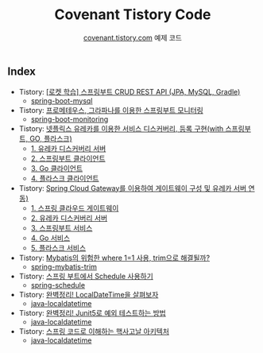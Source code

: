 <div align=center>
<h1> Covenant Tistory Code </h1>
<a href="https://covenant.tistory.com">covenant.tistory.com</a> 예제 코드
</div>
<br />

## Index

- Tistory: [[로켓 학습] 스프링부트 CRUD REST API (JPA, MySQL, Gradle)](https://covenant.tistory.com/243)
    - [spring-boot-mysql](https://github.com/KoEonYack/Tistory-Covenant-Code/tree/main/spring-boot-mysql)
- Tistory: [프로메테우스, 그라파나를 이용한 스프링부트 모니터링](https://covenant.tistory.com/244)
    - [spring-boot-monitoring](https://github.com/KoEonYack/Tistory-Covenant-Code/tree/main/spring-boot-monitoring)
- Tistory: [넷플릭스 유레카를 이용한 서비스 디스커버리, 등록 구현(with 스프링부트, GO, 플라스크)](https://covenant.tistory.com/251)
    - [1. 유레카 디스커버리 서버](https://github.com/KoEonYack/Tistory-Covenant-Code/tree/main/eureka-service/server-eureka)
    - [2. 스프링부트 클라이언트](https://github.com/KoEonYack/Tistory-Covenant-Code/tree/main/eureka-service/client-springboot)
    - [3. Go 클라이언트](https://github.com/KoEonYack/Tistory-Covenant-Code/tree/main/eureka-service/client-go)
    - [4. 플라스크 클라이언트](https://github.com/KoEonYack/Tistory-Covenant-Code/tree/main/eureka-service/client-flask)
- Tistory: [Spring Cloud Gateway를 이용하여 게이트웨이 구성 및 유레카 서버 연동)](https://covenant.tistory.com/252)
    - [1. 스프링 클라우드 게이트웨이](https://github.com/KoEonYack/Tistory-Covenant-Code/tree/main/spring-cloud-api-gateway-msa/api-gateway)
    - [2. 유레카 디스커버리 서버](https://github.com/KoEonYack/Tistory-Covenant-Code/tree/main/spring-cloud-api-gateway-msa/eureka-service-discovery)
    - [3. 스프링부트 서비스](https://github.com/KoEonYack/Tistory-Covenant-Code/tree/main/spring-cloud-api-gateway-msa/client-springboot)
    - [4. Go 서비스](https://github.com/KoEonYack/Tistory-Covenant-Code/tree/main/spring-cloud-api-gateway-msa/client-go)
    - [5. 플라스크 서비스](https://github.com/KoEonYack/Tistory-Covenant-Code/tree/main/spring-cloud-api-gateway-msa/client-flask)
- Tistory: [Mybatis의 위험한 where 1=1 사용, trim으로 해결될까?](https://covenant.tistory.com/253)
    - [spring-mybatis-trim](https://github.com/KoEonYack/Tistory-Covenant-Code/tree/main/spring-mybatis-trim)
- Tistory: [스프링 부트에서 Schedule 사용하기](https://covenant.tistory.com/254)
    - [spring-schedule](https://github.com/KoEonYack/Tistory-Covenant-Code/tree/main/spring-schedule)
- Tistory: [완벽정리! LocalDateTime을 살펴보자](https://covenant.tistory.com/255)
    - [java-localdatetime](https://github.com/KoEonYack/Tistory-Covenant-Code/tree/main/java-localdatetime)
- Tistory: [완벽정리! Junit5로 예외 테스트하는 방법](https://covenant.tistory.com/256)
    - [java-localdatetime](https://github.com/KoEonYack/Tistory-Covenant-Code/tree/main/spring-junit5-exception)
- Tistory: [스프링 코드로 이해하는 핵사고날 아키텍처](https://covenant.tistory.com/258)
    - [java-localdatetime](https://github.com/KoEonYack/Tistory-Covenant-Code/tree/main/spring-hexagonal-architecture)


<br />
